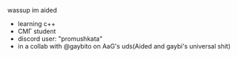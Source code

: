    wassup im aided
  - learning c++
  - СМГ student
  - discord user: "promushkata"
  - in a collab with @gaybito on AaG's uds(Aided and gaybi's universal shit)
